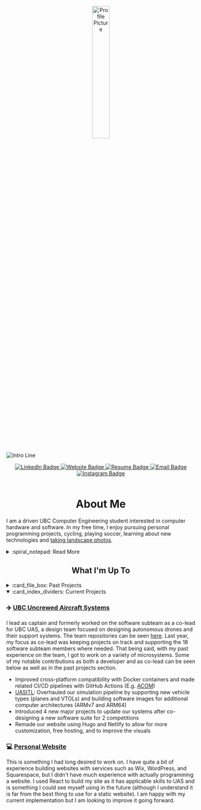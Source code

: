 <!----- Picture & Links ----->

<p id="profile-picture" align="center">
  <img width=30% src="https://github.com/ElioDiNino/ElioDiNino/blob/master/profile.png" alt="Profile Picture">
</p>

![Intro Line](https://github.com/ElioDiNino/ElioDiNino/blob/master/intro.gif)

<div id="badges" align="center">
  <a href="https://www.linkedin.com/in/eliodinino/">
    <img src="https://img.shields.io/badge/LinkedIn-22242d?logo=linkedin&logoColor=white&style=for-the-badge" alt="LinkedIn Badge">
  </a>
  <a href="https://eliodinino.com">
    <img src="https://img.shields.io/badge/Website-22242d?style=for-the-badge&logo=Google-chrome&logoColor=white" alt="Website Badge">
  </a>
  <a href="https://eliodinino.com/Resume.pdf">
    <img src="https://img.shields.io/badge/Resume-22242d?style=for-the-badge&logo=giphy&logoColor=white" alt="Resume Badge">
  </a>
  <a href="mailto:contact@eliodinino.com">
    <img src="https://img.shields.io/badge/Email-22242d?style=for-the-badge&logo=gmail&logoColor=white" alt="Email Badge">
  </a>
  <a href="https://www.instagram.com/eliodinino/">
    <img src="https://img.shields.io/badge/Instagram-22242d?logo=instagram&logoColor=white&style=for-the-badge" alt="Instagram Badge">
  </a>
</div>

<br/>

<!----- About Me ----->

<h1 align="center">About Me</h1>

I am a driven UBC Computer Engineering student interested in computer hardware and software. In my free time, I enjoy pursuing personal programming projects, cycling, playing soccer, learning about new technologies and [taking landscape photos](https://photography.eliodinino.com).

<details>
  <summary>:spiral_notepad: Read More</summary>
  
  <br/>
  
  One of my values is to always continue learning. To uphold this, I pursue projects that require me to learn new skills and I seek new experiences, often outside of my comfort zone. I also look to meet new people and challenge myself whenever I can. I believe that this continuous learning and seeking of challenges is important to my growth and adaptability.
  
  My hard-working nature and natural leadership skills make me a valuable team member who can both listen and lead if needed. Furthermore, my attention to detail and organizational skills contribute to the timely completion of high-quality deliverables. As a result of these core attributes, along with my past experiences, I was awarded full-ride scholarships to both UBC and McMaster University.

  
  ## :dart: Professional Goal
  I plan to use my current and future skills to pursue a career in the Computer Engineering field. To get there I am trying many different roles through co-ops and volunteering opportunities at UBC. Following this, I will seek a career that I am passionate about and one that makes a positive impact on the world.
  
</details>

<!----- Projects ----->

<h2 align="center">What I'm Up To</h2>
<details>
  <summary>:card_file_box: Past Projects</summary>

  ### :ocean: [D-Wave Quantum](https://dwavequantum.com/)
  I worked as a DevOps Co-op to improve existing systems and introduce new technologies. Although none of the code or systems I have developed are public, here is a summary of my biggest accomplishments:
  - Implemented a new Kubernetes-based development platform utilizing Terraform to automate setup and define infrastructure as code, simplifying programming environments for over 80 individuals and boosting efficiency by 20%
  - Overhauled the build and publication process of company Docker images by creating a Jenkins function that runs builds in the on-premises Kubernetes cluster, reducing work required by 95% and eliminating previous cloud costs
  - Centralized company Docker images in a single repository that automated all build, testing, and publishing steps with only 6 lines of configuration per image, eliminating redundant Jenkins pipelines and improving overall organization
  - Developed Grafana dashboards integrated with Prometheus metrics, enabling real-time monitoring of service health and key statistics, resulting in improved visibility and informed decision-making

  ### :closed_lock_with_key: [3FA - Multi-Factor Authentication System](https://github.com/Computing-Collective/3FA)
  - Created a backend API in Python using Flask and SQLite with over 20 endpoints
  - Designed and implemented the authentication flow which included session and authentication tokens, encrypted communications, hashed passwords, and automatic timeouts to meet OWASP security standards
  - Created GitHub workflows to automate testing for all parts of the system, create app releases and executables, package the backend as a Docker image, and automate dependency updates to reduce manual work by 500%
  - Used Pytest to achieve 98% line and branch coverage as well as set up Postman to improve manual testing
  
  ### :school: UBC Course Projects
  *Code access is available upon request for all projects
  #### [Multi-Client Server](https://cpen221-ubc.notion.site/Message-Queues-Pub-Sub-with-Twitter-c5965b28ed01482aad44dbaadac19b77) - CPEN 221
  - Constructed a server supporting multiple simultaneous clients capable of interacting and fetching tweets from Twitter
  - Enabled dual-server routing so that either server can be connected to, and no interruptions occur if one goes offline
  - Followed security protocols by hashing and salting all passwords and encrypting incoming and outgoing data via AES
  
  #### Simple RISC Machine - CPEN 211
  - Implemented a Turing Complete 16-bit RISC machine using System Verilog on an FPGA board in 3 weeks
  - Subdivided the machine into smaller modules to be designed, tested, and debugged more easily
  - Utilized pipelining to increase operations per cycle by 300% and go beyond course expectations
  
  #### [Graphs, Games, and Interplanetary Travel](https://cpen221-ubc.notion.site/Graphs-Games-and-Interplanetary-Travel-79cb9a0844634b7288226639604eb0b0) - CPEN 221
  - Collaboratively built the “Kamino Game” in Java and produced the most optimal solution to win the course competition
  - Implemented graph and tree data structures with associated algorithms while optimizing time and space complexity
  - Exercised best practices including unit testing, documentation, and encapsulation to ensure quality and correctness
  
  ### :airplane: [UBC Uncrewed Aircraft Systems](https://ubcuas.com)
  - Integrated a new camera system into the drone and software suite for use in machine vision
  - [ACOM](https://github.com/ubcuas/acom): Running on the drone, this is our main communication method with the ground station for the software subteam. I worked on adding support for controlling a winch system, monitoring RC connection, and keeping track of the battery usage.
  - [GCOM-X](https://github.com/ubcuas/gcom-x): Our previous ground station control software. I helped work on the frontend redesign, updated the backend API, integrated a Django server with the React frontent, and added a login page to connect to competiton servers.
  
  ### :robot: [Quote Bot](https://github.com/ElioDiNino/Quote)
  This is a rehost of [nakayoshi](https://github.com/nakayoshi)'s Discord Quote bot which was taken offline in early 2022. In the process of rehosting it I updated some of the bot's commands and patched several security vulnerabilities. A few weeks after, I also completed an overhaul of the bot with slash command support, improved error-handling, thread channel support, patched [vulnerabilities](https://github.com/nakayoshi/quote/issues/5), and other improvements. Since the overhaul, the bot has been up and running for free on Google Cloud without any issues. I continue to keep the bot up to date with the latest Discord.js and dependency releases.
  
  ### :scroll: [SSC Scripts](https://github.com/ElioDiNino/SSC-Scripts)
  This repository is home to different scripts for pulling information off of [UBC's SSC](https://ssc.adm.ubc.ca/) and then notifying the specified emails of what new information is available. It uses [UBC's Webmail](https://webmail.student.ubc.ca/) so that any user with a [CWL](https://it.ubc.ca/services/accounts-passwords/campus-wide-login-cwl) can use the scripts without having to worry about what email service they use for their primary email. An example of one of these scripts is [`grades.py`](https://github.com/ElioDiNino/SSC-Scripts/blob/master/src/grades.py) which checks for when new grades are posted. It can check for multiple course grades at a time and has many other customizable options.
  
  ### :robot: [Autonomous Claw](https://github.com/ElioDiNino/Autonomous-Claw)
  This is a collection of the programming work that went into the autonomous claw project for UBC's APSC 101. The goal of the project was to semi-autonomously pick up objects of different sizes and weights and transport them to a drop-off location accurately and efficiently.
  
  ### :abacus: [Harvard's CS50](https://github.com/ElioDiNino/CS50)
  This is a collection of the code I wrote for [Harvard's CS50](https://cs50.harvard.edu/) that I am proud of and that was of interest to me. I took part in the course during the [Spring 2021 session](https://cs50.harvard.edu/college/2021/spring/).
  
  ### :shield: [UBC Bot](https://github.com/ElioDiNino/UBC-Bot)
  This was my friend and I's final project for CS50. It is a basic Discord moderation bot that has a mix of different commands. It is quite basic but we used it as a way to learn about Discord.js and learn the basics for future Discord bot projects.
  
  ### :pencil2: [Scratch](https://scratch.mit.edu/projects/426417770)
  This is the Scratch project I made as part of CS50's [Week 0 tasks](https://cs50.harvard.edu/college/2021/spring/psets/0/scratch/). It is a simple but fun game with randomized music and an infinite scrolling background.
  
  ### :snake: [Python Learning](https://github.com/ElioDiNino/Python-Learning)
  This is a collection of the Python code I wrote for a high school programming class where we followed the lessons and tasks from [Program Arcade Games](http://programarcadegames.com/). At the end I also did a final project exploring machine learning using the [Titanic dataset](https://www.kaggle.com/c/titanic).
  
  ### :joystick: [OpenProcessing](https://openprocessing.org/user/143581)
  This is a site I used as part of one of my high school programming classes. It uses [p5js](https://p5js.org/) and I used it to make a couple of different games and get experience with object-oriented programming and other common programming principles.
  
  ---
  
</details>

<details open>
  <summary>:card_index_dividers: Current Projects</summary>
  
  ### :airplane: [UBC Uncrewed Aircraft Systems](https://ubcuas.com)
  I lead as captain and formerly worked on the software subteam as a co-lead for UBC UAS, a design team focused on designing autonomous drones and their support systems. The team repositories can be seen [here](https://github.com/ubcuas). Last year, my focus as co-lead was keeping projects on track and supporting the 18 software subteam members where needed. That being said, with my past experience on the team, I got to work on a variety of microsystems. Some of my notable contributions as both a developer and as co-lead can be seen below as well as in the past projects section.
  - Improved cross-platform compatibility with Docker containers and made related CI/CD pipelines with GitHub Actions (E.g. [ACOM](https://github.com/ubcuas/ACOM))
  - [UASITL](https://github.com/ubcuas/UASITL): Overhauled our simulation pipeline by supporting new vehicle types (planes and VTOLs) and building software images for additional computer architectures (ARMv7 and ARM64)
  - Introduced 4 new major projects to update our systems after co-designing a new software suite for 2 competitions
  - Remade our website using Hugo and Netlify to allow for more customization, free hosting, and to improve the visuals

  ### :computer: [Personal Website](https://github.com/ElioDiNino/eliodinino.com)
  This is something I had long desired to work on. I have quite a bit of experience building websites with services such as Wix, WordPress, and Squarespace, but I didn't have much experience with actually programming a website. I used React to build my site as it has applicable skills to UAS and is something I could see myself using in the future (although I understand it is far from the best thing to use for a static website). I am happy with my current implementation but I am looking to improve it going forward.
  
</details>

<!-- <div id="language-stats" align="center">
  <img src="https://github-readme-stats.vercel.app/api/top-langs/?username=ElioDiNino&layout=compact&langs_count=6&bg_color=22242d&hide_border=true&text_color=c9d1d9&title_color=c9d1d9">
</div> -->
